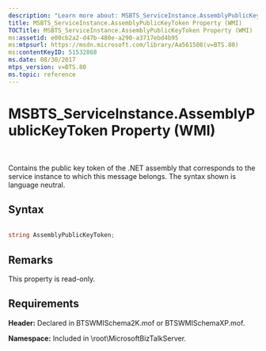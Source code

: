 ```yaml
---
description: "Learn more about: MSBTS_ServiceInstance.AssemblyPublicKeyToken Property (WMI)"
title: MSBTS_ServiceInstance.AssemblyPublicKeyToken Property (WMI)
TOCTitle: MSBTS_ServiceInstance.AssemblyPublicKeyToken Property (WMI)
ms:assetid: e00cb2a2-d47b-480e-a290-a3717ebd4b95
ms:mtpsurl: https://msdn.microsoft.com/library/Aa561508(v=BTS.80)
ms:contentKeyID: 51532868
ms.date: 08/30/2017
mtps_version: v=BTS.80
ms.topic: reference
---
```


# MSBTS\_ServiceInstance.AssemblyPublicKeyToken Property (WMI)

 

Contains the public key token of the .NET assembly that corresponds to the service instance to which this message belongs. The syntax shown is language neutral.

## Syntax

```C#
  
string AssemblyPublicKeyToken;  
```

## Remarks

This property is read-only.

## Requirements

**Header:** Declared in BTSWMISchema2K.mof or BTSWMISchemaXP.mof.

**Namespace:** Included in \\root\\MicrosoftBizTalkServer.

